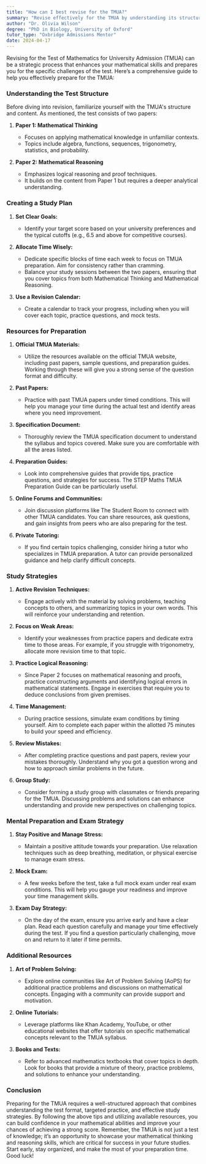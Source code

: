 ```yaml
---
title: "How can I best revise for the TMUA?"
summary: "Revise effectively for the TMUA by understanding its structure, focusing on mathematical thinking and reasoning, and practicing relevant topics."
author: "Dr. Olivia Wilson"
degree: "PhD in Biology, University of Oxford"
tutor_type: "Oxbridge Admissions Mentor"
date: 2024-04-17
---
```


Revising for the Test of Mathematics for University Admission (TMUA) can be a strategic process that enhances your mathematical skills and prepares you for the specific challenges of the test. Here’s a comprehensive guide to help you effectively prepare for the TMUA:

### Understanding the Test Structure

Before diving into revision, familiarize yourself with the TMUA's structure and content. As mentioned, the test consists of two papers: 

1. **Paper 1: Mathematical Thinking**
   - Focuses on applying mathematical knowledge in unfamiliar contexts.
   - Topics include algebra, functions, sequences, trigonometry, statistics, and probability.
   
2. **Paper 2: Mathematical Reasoning**
   - Emphasizes logical reasoning and proof techniques.
   - It builds on the content from Paper 1 but requires a deeper analytical understanding.

### Creating a Study Plan

1. **Set Clear Goals:**
   - Identify your target score based on your university preferences and the typical cutoffs (e.g., 6.5 and above for competitive courses).
  
2. **Allocate Time Wisely:**
   - Dedicate specific blocks of time each week to focus on TMUA preparation. Aim for consistency rather than cramming.
   - Balance your study sessions between the two papers, ensuring that you cover topics from both Mathematical Thinking and Mathematical Reasoning.

3. **Use a Revision Calendar:**
   - Create a calendar to track your progress, including when you will cover each topic, practice questions, and mock tests.

### Resources for Preparation

1. **Official TMUA Materials:**
   - Utilize the resources available on the official TMUA website, including past papers, sample questions, and preparation guides. Working through these will give you a strong sense of the question format and difficulty.

2. **Past Papers:**
   - Practice with past TMUA papers under timed conditions. This will help you manage your time during the actual test and identify areas where you need improvement.

3. **Specification Document:**
   - Thoroughly review the TMUA specification document to understand the syllabus and topics covered. Make sure you are comfortable with all the areas listed.

4. **Preparation Guides:**
   - Look into comprehensive guides that provide tips, practice questions, and strategies for success. The STEP Maths TMUA Preparation Guide can be particularly useful.

5. **Online Forums and Communities:**
   - Join discussion platforms like The Student Room to connect with other TMUA candidates. You can share resources, ask questions, and gain insights from peers who are also preparing for the test.

6. **Private Tutoring:**
   - If you find certain topics challenging, consider hiring a tutor who specializes in TMUA preparation. A tutor can provide personalized guidance and help clarify difficult concepts.

### Study Strategies

1. **Active Revision Techniques:**
   - Engage actively with the material by solving problems, teaching concepts to others, and summarizing topics in your own words. This will reinforce your understanding and retention.

2. **Focus on Weak Areas:**
   - Identify your weaknesses from practice papers and dedicate extra time to those areas. For example, if you struggle with trigonometry, allocate more revision time to that topic.

3. **Practice Logical Reasoning:**
   - Since Paper 2 focuses on mathematical reasoning and proofs, practice constructing arguments and identifying logical errors in mathematical statements. Engage in exercises that require you to deduce conclusions from given premises.

4. **Time Management:**
   - During practice sessions, simulate exam conditions by timing yourself. Aim to complete each paper within the allotted 75 minutes to build your speed and efficiency.

5. **Review Mistakes:**
   - After completing practice questions and past papers, review your mistakes thoroughly. Understand why you got a question wrong and how to approach similar problems in the future.

6. **Group Study:**
   - Consider forming a study group with classmates or friends preparing for the TMUA. Discussing problems and solutions can enhance understanding and provide new perspectives on challenging topics.

### Mental Preparation and Exam Strategy

1. **Stay Positive and Manage Stress:**
   - Maintain a positive attitude towards your preparation. Use relaxation techniques such as deep breathing, meditation, or physical exercise to manage exam stress.

2. **Mock Exam:**
   - A few weeks before the test, take a full mock exam under real exam conditions. This will help you gauge your readiness and improve your time management skills.

3. **Exam Day Strategy:**
   - On the day of the exam, ensure you arrive early and have a clear plan. Read each question carefully and manage your time effectively during the test. If you find a question particularly challenging, move on and return to it later if time permits.

### Additional Resources

1. **Art of Problem Solving:**
   - Explore online communities like Art of Problem Solving (AoPS) for additional practice problems and discussions on mathematical concepts. Engaging with a community can provide support and motivation.

2. **Online Tutorials:**
   - Leverage platforms like Khan Academy, YouTube, or other educational websites that offer tutorials on specific mathematical concepts relevant to the TMUA syllabus.

3. **Books and Texts:**
   - Refer to advanced mathematics textbooks that cover topics in depth. Look for books that provide a mixture of theory, practice problems, and solutions to enhance your understanding.

### Conclusion

Preparing for the TMUA requires a well-structured approach that combines understanding the test format, targeted practice, and effective study strategies. By following the above tips and utilizing available resources, you can build confidence in your mathematical abilities and improve your chances of achieving a strong score. Remember, the TMUA is not just a test of knowledge; it’s an opportunity to showcase your mathematical thinking and reasoning skills, which are critical for success in your future studies. Start early, stay organized, and make the most of your preparation time. Good luck!
    